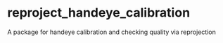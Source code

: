# reproject_handeye_calibration
A package for handeye calibration and checking quality via reprojection
